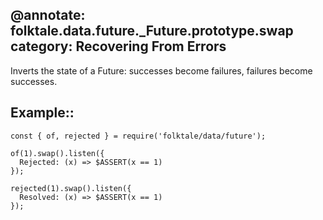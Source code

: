 @annotate: folktale.data.future._Future.prototype.swap
category: Recovering From Errors
---

Inverts the state of a Future: successes become failures, failures become successes.


## Example::

    const { of, rejected } = require('folktale/data/future');

    of(1).swap().listen({
      Rejected: (x) => $ASSERT(x == 1)
    });

    rejected(1).swap().listen({
      Resolved: (x) => $ASSERT(x == 1)
    });

